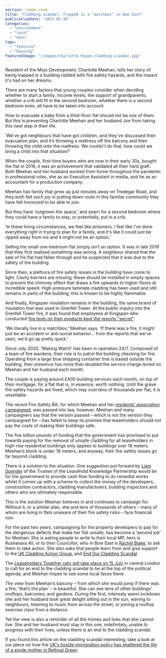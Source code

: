 ```yaml
---
section: roman-road
title: "Cladding scandal: Trapped in a ‘matchbox’ in Bow East"
publicationDate: "2021-05-30"
categories: 
  - "environment"
  - "local"
  - "news"
tags: 
  - "features"
  - "housing"
featuredImage: "/images/Charlotte-Payne-cladding-scandal.jpg"
---
```


Resident of the Mojo Development, Charlotte Meehan, tells her story of being trapped in a building riddled with fire safety hazards, and the impact it's had on her dreams.

There are many factors that young couples consider when deciding whether to start a family. Income levels, the support of grandparents, whether a crib will fit in the second bedroom, whether there is a second bedroom even, all have to be taken into account. 

How to evacuate a baby from a third-floor flat should not be one of them. But this is preventing Charlotte Meehan and her husband Joe from taking this next step in their life. 

‘We've got neighbours that have got children, and they've discussed their evacuation plan, and it’s throwing a mattress off the balcony and then throwing the child onto the mattress. We couldn't do that, how could we bring a child into that situation?’

When the couple, first-time buyers who are now in their early 30s, bought the flat in 2016, it was an achievement that validated all their hard graft. Both Meehan and her husband worked from home throughout the pandemic in professional roles, she as an Executive Assistant in media, and he as an accountant for a production company. 

Meehan has family that grew up just minutes away on Tredegar Road, and they both felt such joy in putting down roots in this familiar community they have felt honoured to be able to join. 

But they have ‘outgrown the space,’ and yearn for a second bedroom where they could have a family to stay, or potentially, put in a crib. 

‘In these living circumstances, we feel like prisoners. I feel like I've done everything right in trying to plan for a family, and it's like it could just be ripped away from me and it might not be an option.’

Selling the small one-bedroom flat simply isn’t an option. It was in late 2019 that they first realised something was wrong. A neighbour shared that the sale of his flat had fallen through and he suspected that it was due to the safety of the building. 

Since then, a plethora of fire safety issues in the building have come to light. Cavity barriers are missing; these should be installed in empty spaces to prevent the chimney effect that draws a fire upwards to higher floors at incredible speed. High-pressure laminate cladding has been used and still remains in parts of the building; this is known to be highly flammable. 

And finally, Kingspan insulation remains in the building, the same brand of insulation that was used in Grenfell Tower. At the public inquiry into the Grenfell Tower fire, it was found that employees at Kingspan who conducted [fire tests on their products kept the reports "secret"](https://www.bbc.co.uk/news/uk-northern-ireland-55986486).

‘We literally live in a matchbox,’ Meehan says. ‘If there was a fire, it might just be an accident or anti-social behavior… from the reports that we've seen, we'd go up pretty quick.’

Since July 2020, ‘Waking Watch’ has been in operation 24/7. Composed of a team of fire wardens, their role is to patrol the building checking for fire. Operating from a large blue shipping container that is based outside the building, their presence has more than doubled the service charge levied on Meehan and her husband each month. 

The couple is paying around £400 building services each month, on top of their mortgage, for a flat that is, in essence, worth nothing. Until the grave fire safety hazards are fixed, which may cost tens of thousands per flat, it is unsellable. 

The recent Fire Safety Bill, for which Meehan and her [residents’ association campaigned](https://romanroadlondon.com/open-letter-mojo-support-fire-safety-bill/), was passed into law, however, Meehan and many campaigners say that the version passed – which is not the version they campaigned for – has failed to keep its promise that leaseholders should not pay the costs of making their buildings safe.

The five billion pounds of funding that the government has promised to put towards paying for the removal of unsafe cladding for all leaseholders in high-rise residential buildings only applies to buildings over 18 meters. Meehan’s block is under 18 meters, and anyway, their fire safety issues go far beyond cladding. 

There is a solution to the situation. One suggestion put forward by [Liam Spender](https://www.leaseholdknowledge.com/fire-safety-bill-clears-parliament-so-whats-next/) of the Trustee of the Leasehold Knowledge Partnership would be for the government to provide cash flow funding to do remedial works whilst it comes up with a scheme to collect the money of the developers, construction contractors, cladding manufacturers, building inspectors and others who are ultimately responsible. 

This is the solution Meehan believes in and continues to campaign for. Without it, or a similar plan, she and tens of thousands of others – many of whom are living in flats unaware of their fire safety risks – face financial ruin. 

For the past two years, campaigning for the property developers to pay for the dangerous defects that make her flat unsafe, has become a ‘second job’ for Meehan. She is asking people to write to their local MP, hers is Rushanara Ali, or to their Councillor, who in Bow East is [Rachel Blake](https://romanroadlondon.com/councillor-rachel-blake-bow-east-interview/), to ask them to take action. She also asks that people learn from and give support to the [UK Cladding Action Group](https://twitter.com/ukcag?ref_src=twsrc%5Egoogle%7Ctwcamp%5Eserp%7Ctwgr%5Eauthor), and [End Our Cladding Scandal](https://twitter.com/EOCS_Official). 

The [Leaseholders Together rally will take place on 15 July](https://nationalleaseholdcampaign.org/leaseholders-together-rally-15th-july-join-us/) in central London to call for an end to the cladding scandal to be at the top of the political agenda, and Meehan hopes to see some local faces there. 

The view from Meehan’s balcony – from which she would jump if there was a fire; ‘that’s the plan’ – is beautiful. She can see tens of other buildings’ rooftops, balconies, and gardens. During the first, intensely warm lockdown she and her husband took great delight sitting out in the sun, waving to neighbours, listening to music from across the street, or joining a rooftop exercise class from a distance. 

Yet the view is also a reminder of all the homes and lives that she cannot live. She and her husband must stay in this one, indefinitely, unable to progress with their lives, unless there is an end to the cladding scandal.

  
If you found this article on the cladding scandal interesting, take a look at our piece on how the [UK's hostile immigration policy has shattered the life of a single mother in Bethnal Green](https://romanroadlondon.com/portrait-single-mother-hostile-environment-immigration/).
